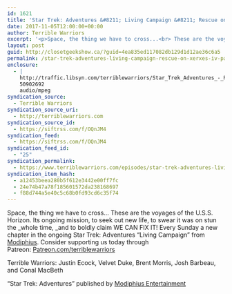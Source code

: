 ```yaml
---
id: 1621
title: 'Star Trek: Adventures &#8211; Living Campaign &#8211; Rescue on Xerxes IV (Part 1)'
date: 2017-11-05T12:00:00+00:00
author: Terrible Warriors
excerpt: '<p>Space, the thing we have to cross...<br> These are the voyages of the U.S.S. Horizon.<br> Its ongoing mission, to seek out new life, to swear it was on stun the <em>whole time,&nbsp;</em>and to boldly claim WE CAN FIX IT!<br><br> Every Sunday a new chapter in the ongoing Star Trek: Adventures "Living Campaign" from <a href="http://www.modiphius.com/">Modiphius</a>.<br><br> Consider supporting us today through Patreon:&nbsp;<a href="http://patreon.com/terriblewarriors">Patreon.com/terriblewarriors</a></p> <p>Terrible Warriors: Justin Ecock, Velvet Duke, Brent Morris, Josh Barbeau, and Conal MacBeth</p> <p>"Star Trek: Adventures" published by&nbsp;<a href="http://www.modiphius.com/">Modiphius Entertainment</a></p>'
layout: post
guid: http://closetgeekshow.ca/?guid=4ea835ed117082db129d1d12ae36c6a5
permalink: /star-trek-adventures-living-campaign-rescue-on-xerxes-iv-part-1/
enclosure:
  - |
    http://traffic.libsyn.com/terriblewarriors/Star_Trek_Adventures_-_Rescue_on_Xerxes_IV_-_Part_1.mp3?dest-id=577835
    50902692
    audio/mpeg
syndication_source:
  - Terrible Warriors
syndication_source_uri:
  - http://terriblewarriors.com
syndication_source_id:
  - https://siftrss.com/f/OQnJM4
syndication_feed:
  - https://siftrss.com/f/OQnJM4
syndication_feed_id:
  - "25"
syndication_permalink:
  - https://www.terriblewarriors.com/episodes/star-trek-adventures-living-campaign-episode-1
syndication_item_hash:
  - a12453beea280b5f612e3442e00ff7fc
  - 24e74b47a78f185601572da238168697
  - f88d744a5e40c5c68b0fd93cd6c35f74
---
```

Space, the thing we have to cross&#8230; These are the voyages of the U.S.S. Horizon. Its ongoing mission, to seek out new life, to swear it was on stun the _whole time, _and to boldly claim WE CAN FIX IT! Every Sunday a new chapter in the ongoing Star Trek: Adventures &#8220;Living Campaign&#8221; from [Modiphius](http://www.modiphius.com/). Consider supporting us today through Patreon: [Patreon.com/terriblewarriors](http://patreon.com/terriblewarriors)

Terrible Warriors: Justin Ecock, Velvet Duke, Brent Morris, Josh Barbeau, and Conal MacBeth

&#8220;Star Trek: Adventures&#8221; published by [Modiphius Entertainment](http://www.modiphius.com/)